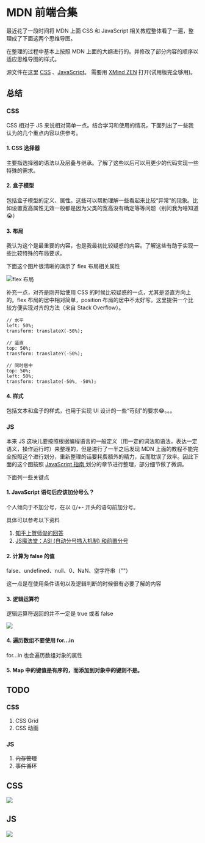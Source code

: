 # MDN 前端合集

最近花了一段时间将 MDN 上面 CSS 和 JavaScript 相关教程整体看了一遍，整理成了下面这两个思维导图。

在整理的过程中基本上按照 MDN 上面的大纲进行的。并修改了部分内容的顺序以适应思维导图的样式。

源文件在这里 [CSS](./source/CSS.xmind) 、[JavaScript](./source/JavaScript.xmind)。 需要用 [XMind ZEN](https://www.xmind.cn/zen/) 打开(试用版完全够用)。

## 总结

### CSS

CSS 相对于 JS 来说相对简单一点。结合学习和使用的情况，下面列出了一些我认为的几个重点内容以供参考。

#### 1. CSS 选择器

主要指选择器的语法以及层叠与继承。了解了这些以后可以用更少的代码实现一些特殊的需求。

#### 2. 盒子模型

包括盒子模型的定义、属性。这些可以帮助理解一些看起来比较“异常”的现象。比如设置宽高属性无效一般都是因为父类的宽高没有确定等等问题（别问我为啥知道 😭）

#### 3. 布局

我认为这个是最重要的内容，也是我最初比较疑惑的内容。了解这些有助于实现一些比较特殊的布局要求。

下面这个图片很清晰的演示了 flex 布局相关属性

![flex 布局](./images/flex.jpeg)

补充一点，对齐是刚开始使用 CSS 的时候比较疑惑的一点，尤其是竖直方向上的。flex 布局的居中相对简单，position 布局的居中不太好写。这里提供一个比较方便实现对齐的方法（来自 Stack Overflow）。

```
// 水平
left: 50%;
transform: translateX(-50%);

// 竖直
top: 50%;
transform: translateY(-50%);

// 同时居中
top: 50%;
left: 50%;
transform: translate(-50%, -50%);
```

#### 4. 样式

包括文本和盒子的样式，也用于实现 UI 设计的一些“苛刻”的要求😂。。。

### JS

本来 JS 这块儿要按照根据编程语言的一般定义（用一定的词法和语法，表达一定语义，操作运行时）来整理的，但是进行了一半之后发现 MDN 上面的教程不能完全按照这个进行划分，重新整理的话要耗费额外的精力，反而耽误了效率。因此下面的这个图按照 [JavaScript 指南
](https://developer.mozilla.org/zh-CN/docs/Web/JavaScript/Guide) 划分的章节进行整理，部分细节做了微调。

下面列一些关键点

#### 1. JavaScript 语句后应该加分号么？

个人倾向于不加分号，在以 ([/+- 开头的语句前加分号。

具体可以参考以下资料 
1. [知乎上贺师俊的回答](https://www.zhihu.com/question/20298345/answer/14670020)
2. [JS魔法堂：ASI (自动分号插入机制) 和前置分号](https://www.cnblogs.com/fsjohnhuang/p/4154503.html)

#### 2. 计算为 false 的值

false、undefined、null、0、NaN、空字符串（""）

这一点是在使用条件语句以及逻辑判断的时候很有必要了解的内容

#### 3. 逻辑运算符

逻辑运算符返回的并不一定是 true 或者 false

![](./images/js_logic.png)

#### 4. 遍历数组不要使用 for...in

for...in 也会遍历数组对象的属性

#### 5. Map 中的键值是有序的，而添加到对象中的键则不是。

## TODO

### CSS 
1. CSS Grid 
2. CSS 动画

### JS

1. ~~内存管理~~
2. ~~事件循环~~

## CSS
![](./images/CSS.png)

## JS

![](./images/JavaScript.png)